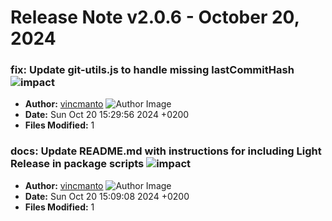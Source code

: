 # Release Note v2.0.6 - October 20, 2024


### fix: Update git-utils.js to handle missing lastCommitHash ![impact](https://img.shields.io/badge/impact-low-green?style=flat-square)
- **Author:** [vincmanto](https://github.com/vincmanto) ![Author Image](https://avatars.githubusercontent.com/vincmanto)
- **Date:** Sun Oct 20 15:29:56 2024 +0200
- **Files Modified:** 1
    
### docs: Update README.md with instructions for including Light Release in package scripts ![impact](https://img.shields.io/badge/impact-low-green?style=flat-square)
- **Author:** [vincmanto](https://github.com/vincmanto) ![Author Image](https://avatars.githubusercontent.com/vincmanto)
- **Date:** Sun Oct 20 15:09:08 2024 +0200
- **Files Modified:** 1
    
